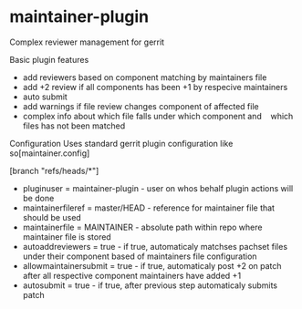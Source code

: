 # maintainer-plugin
Complex reviewer management for gerrit

Basic plugin features

- add reviewers based on component matching by maintainers file
- add +2 review if all components has been +1 by respecive maintainers
- auto submit
- add warnings if file review changes component of affected file
- complex info about which file falls under which component and
   which files has not been matched
   
Configuration
 Uses standard gerrit plugin configuration like so[maintainer.config]

 [branch "refs/heads/*"]
 - pluginuser = maintainer-plugin - user on whos behalf plugin actions will be done
 - maintainerfileref = master/HEAD - reference for maintainer file that should be used
 - maintainerfile = MAINTAINER - absolute path within repo where maintainer file is stored
 - autoaddreviewers = true - if true, automaticaly matchses pachset files under their component based of maintainers file configuration
 - allowmaintainersubmit = true - if true, automaticaly post +2 on patch after all respective component maintainers have added +1
 - autosubmit = true - if true, after previous step automaticaly submits patch
   
